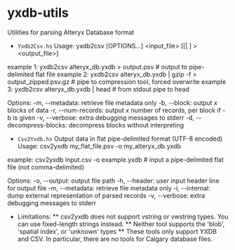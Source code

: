 # yxdb-utils
Utilities for parsing Alteryx Database format

* `Yxdb2Csv.hs`
Usage: yxdb2csv [OPTIONS...] <input_file> [[| <OS utility>] > <output_file>]

example 1: yxdb2csv alteryx_db.yxdb > output.psv  # output to pipe-delimited flat file
example 2: yxdb2csv alteryx_db.yxdb | gzip -f > output_zipped.psv.gz  # pipe to compression tool, forced overwrite
example 3: yxdb2csv alteryx_db.yxdb | head  # from stdout pipe to head 

Options:
-m, --metadata: retrieve file metadata only
-b, --block: output _x_ blocks of data
-r, --num-records: output _x_ number of records, per block if -b is given
-v, --verbose: extra debugging messages to stderr
-d, --decompress-blocks: decompress blocks without interpreting

* `Csv2Yxdb.hs`
Output data in flat pipe-delimited format (UTF-8 encoded)
Usage: csv2yxdb my_flat_file.psv -o my_alteryx_db.yxdb

example: csv2yxdb input.csv -o example.yxdb  # input a pipe-delimited flat file (not comma-delimited)

Options:
-o, --output: output file path
-h, --header: user input header line for output file
-m, --metadata: retrieve file metadata only
-i, --internal: dump external representation of parsed records
-v, --verbose: extra debugging messages to stderr

* Limitations:
** csv2yxdb does not support vstring or vwstring types. You can use fixed-length strings instead.
** Neither tool supports the 'blob', 'spatial index', or 'unknown' types
** These tools only support YXDB and CSV. In particular, there are no tools for Calgary database files.
